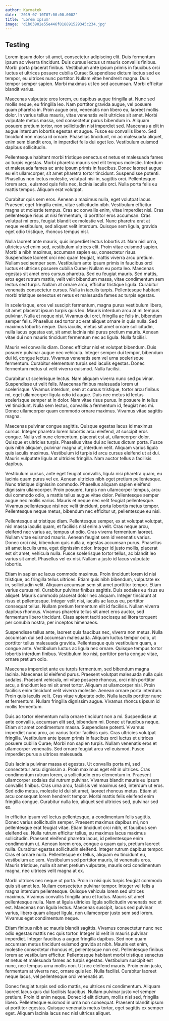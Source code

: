 ```yaml
---
author: Karmatek
date: '2019-07-10T07:00:00.000Z'
title: 'Lorem Ipsum'
image: 'd1b03902e55e446f818891529345c234.jpg'
---
```


## Testing

Lorem ipsum dolor sit amet, consectetur adipiscing elit. Duis fermentum ipsum ac viverra tincidunt. Duis cursus lectus ut mauris convallis finibus. Morbi porta placerat finibus. Vestibulum ante ipsum primis in faucibus orci luctus et ultrices posuere cubilia Curae; Suspendisse dictum lectus sed ex tempor, eu ultrices nunc porttitor. Nullam vitae hendrerit magna. Duis tempor semper sapien. Morbi maximus ut leo sed accumsan. Morbi efficitur blandit varius.

Maecenas vulputate eros lorem, eu dapibus augue fringilla at. Nunc sed mollis neque, eu fringilla leo. Nam porttitor gravida augue, vel posuere quam pharetra in. Proin augue orci, venenatis non libero eu, laoreet mollis dolor. In varius tellus mauris, vitae venenatis velit ultricies sit amet. Morbi vulputate metus massa, sed consectetur purus bibendum in. Aliquam posuere pretium tortor, non sollicitudin nisi imperdiet sed. Maecenas a elit in augue interdum lobortis egestas et augue. Fusce eu convallis libero. Sed tincidunt non massa id ornare. Phasellus tincidunt, mi ac malesuada aliquet, enim sem blandit eros, in imperdiet felis dui eget leo. Vestibulum euismod dapibus sollicitudin.

Pellentesque habitant morbi tristique senectus et netus et malesuada fames ac turpis egestas. Morbi pharetra mauris sed elit tempus molestie. Interdum et malesuada fames ac ante ipsum primis in faucibus. Donec laoreet augue eu elit ullamcorper, sit amet pharetra tortor tincidunt. Suspendisse potenti. Phasellus non lectus molestie, volutpat nisi in, sagittis orci. Pellentesque lorem arcu, euismod quis felis nec, lacinia iaculis orci. Nulla porta felis eu mattis tempus. Aliquam erat volutpat.

Curabitur quis sem eros. Aenean a maximus nulla, eget volutpat lacus. Praesent eget fringilla enim, vitae sollicitudin nibh. Vestibulum efficitur magna ut molestie tempus. Cras ac convallis enim, vitae imperdiet nisi. Cras pellentesque risus ut nisi fermentum, id porttitor eros accumsan. Cras volutpat mi eros, feugiat blandit ex molestie vel. Nunc pharetra erat at neque vestibulum, sed aliquet velit interdum. Quisque sem ligula, gravida eget odio tristique, rhoncus tempus nisl.

Nulla laoreet ante mauris, quis imperdiet lectus lobortis at. Nam nisl urna, ultricies vel enim sed, vestibulum ultrices elit. Proin vitae euismod sapien. Morbi a nibh maximus, accumsan sapien eu, consectetur risus. Suspendisse laoreet orci nec quam feugiat, mattis viverra arcu pretium. Nullam sed semper sem. Vestibulum ante ipsum primis in faucibus orci luctus et ultrices posuere cubilia Curae; Nullam eu porta leo. Maecenas egestas sit amet eros cursus pharetra. Sed eu feugiat mauris. Sed mattis, eros eget rutrum mattis, velit velit bibendum massa, vitae condimentum sem lectus sed turpis. Nullam at ornare arcu, efficitur tristique ligula. Curabitur venenatis consectetur cursus. Nulla in iaculis turpis. Pellentesque habitant morbi tristique senectus et netus et malesuada fames ac turpis egestas.

In scelerisque, eros vel suscipit fermentum, magna purus vestibulum libero, sit amet placerat ipsum turpis quis leo. Mauris interdum arcu at mi tempus pulvinar. Nulla et neque nisi. Vivamus dui orci, fringilla ac felis in, bibendum semper felis. Phasellus sed tortor ac erat aliquet ornare in quis nulla. Sed maximus lobortis neque. Duis iaculis, metus sit amet ornare sollicitudin, nulla lacus egestas est, sit amet lacinia nisi purus pretium mauris. Aenean vitae dui non mauris tincidunt fermentum nec ac ligula. Nulla facilisi.

Mauris vel convallis diam. Donec efficitur nisl et volutpat bibendum. Duis posuere pulvinar augue nec vehicula. Integer semper dui tempor, bibendum dui id, congue lectus. Vivamus venenatis sem vel urna scelerisque fermentum. Curabitur elementum turpis sed iaculis egestas. Donec fermentum metus ut velit viverra euismod. Nulla facilisi.

Curabitur ut scelerisque lectus. Nam aliquam viverra nunc sed pulvinar. Suspendisse ut velit felis. Maecenas finibus malesuada lorem ut scelerisque. Vivamus interdum, sem at cursus tristique, tortor arcu finibus mi, eget ullamcorper ligula odio id augue. Duis nec metus id lectus scelerisque semper at in dolor. Nam vitae risus purus. In posuere in tellus vel tincidunt. Nulla sem lectus, convallis a fermentum id, feugiat nec mi. Donec ullamcorper quam commodo ornare maximus. Vivamus vitae sagittis magna.

Maecenas pulvinar congue sagittis. Quisque egestas lacus id maximus cursus. Integer pharetra lorem lobortis arcu eleifend, at suscipit eros congue. Nulla vel nunc elementum, placerat est at, ullamcorper dolor. Quisque et ultricies turpis. Phasellus vitae dui ac lectus dictum porta. Fusce quis nibh aliquam, pulvinar magna ut, interdum velit. Aliquam varius ligula quis iaculis maximus. Vestibulum id turpis id arcu cursus eleifend ut at dui. Mauris vulputate ligula at ultricies fringilla. Nam auctor tellus a facilisis dapibus.

Vestibulum cursus, ante eget feugiat convallis, ligula nisi pharetra quam, eu lacinia quam purus vel ex. Aenean ultricies nibh eget pretium pellentesque. Nunc tristique dignissim commodo. Phasellus aliquam sapien eleifend dignissim ullamcorper. Proin posuere, turpis non ullamcorper tempus, arcu dui commodo odio, a mattis tellus augue vitae dolor. Pellentesque semper augue nec mollis varius. Mauris et neque nec velit feugiat pellentesque. Vivamus pellentesque nisi nec velit tincidunt, porta lobortis metus tempor. Pellentesque neque metus, bibendum nec efficitur ut, pellentesque eu nisi.

Pellentesque at tristique diam. Pellentesque semper, ex at volutpat volutpat, nisl massa iaculis quam, et facilisis nisl enim a velit. Cras neque arcu, eleifend nec varius ac, tempus ut odio. Cras viverra fermentum laoreet. Nullam vitae euismod mauris. Aenean feugiat sem id venenatis varius. Donec orci nisi, bibendum quis nulla a, egestas accumsan purus. Phasellus sit amet iaculis urna, eget dignissim dolor. Integer id justo mollis, placerat est sit amet, vehicula nulla. Fusce scelerisque tortor tellus, ac blandit leo varius sit amet. Phasellus vel ex nisi. Nullam a justo id lacus vulputate lobortis.

Etiam in sapien ac lacus commodo maximus. Proin tincidunt lorem id nisi tristique, ac fringilla tellus ultrices. Etiam quis nibh bibendum, vulputate ex in, sollicitudin velit. Aliquam accumsan sem sit amet porttitor tempor. Etiam varius cursus mi. Curabitur pulvinar finibus sagittis. Duis sodales eu risus eu aliquet. Mauris commodo placerat dolor nec aliquam. Integer tincidunt at risus et pellentesque. Integer velit nisi, iaculis ac lacus eu, porttitor consequat tellus. Nullam pretium fermentum elit id facilisis. Nullam viverra dapibus rhoncus. Vivamus pharetra tellus sit amet eros auctor, sed fermentum libero tincidunt. Class aptent taciti sociosqu ad litora torquent per conubia nostra, per inceptos himenaeos.

Suspendisse tellus ante, laoreet quis faucibus nec, viverra non metus. Nulla accumsan dui sed accumsan malesuada. Aliquam luctus tempor odio, ut porttitor tellus malesuada gravida. Pellentesque quis vestibulum quam, a congue ante. Vestibulum luctus ac ligula nec ornare. Quisque tempus tortor lobortis interdum finibus. Vestibulum leo nisi, porttitor porta congue vitae, ornare pretium odio.

Maecenas imperdiet ante eu turpis fermentum, sed bibendum magna lacinia. Maecenas id eleifend purus. Praesent volutpat malesuada nulla quis sodales. Praesent vehicula, mi vitae posuere rhoncus, orci nibh porttitor arcu, a tincidunt leo mi sit amet tortor. Aliquam at ullamcorper nisi. Proin facilisis enim tincidunt velit viverra molestie. Aenean ornare porta interdum. Proin quis iaculis velit. Cras vitae vulputate odio. Nulla iaculis porttitor nunc et fermentum. Nullam fringilla dignissim augue. Vivamus rhoncus ipsum id mollis fermentum.

Duis ac tortor elementum nulla ornare tincidunt non a mi. Suspendisse ut ante convallis, accumsan elit sed, bibendum mi. Donec ut faucibus neque. Etiam sit amet condimentum massa. Suspendisse potenti. Vivamus imperdiet nunc arcu, ac varius tortor facilisis quis. Cras ultricies volutpat fringilla. Vestibulum ante ipsum primis in faucibus orci luctus et ultrices posuere cubilia Curae; Morbi non sapien turpis. Nullam venenatis eros et ullamcorper venenatis. Sed ornare feugiat arcu vel euismod. Fusce imperdiet purus a ultrices malesuada.

Duis lacinia pulvinar massa et egestas. Ut convallis porta mi, sed consectetur arcu dignissim a. Proin maximus eget elit in ultrices. Cras condimentum rutrum lorem, a sollicitudin eros elementum in. Praesent ullamcorper sodales dui rutrum pulvinar. Vivamus blandit mauris eu ipsum convallis finibus. Cras urna arcu, facilisis vel maximus sed, interdum ut eros. Sed odio metus, molestie id dui sit amet, laoreet rhoncus metus. Etiam ut arcu consequat lorem hendrerit tempor. Morbi mattis felis eleifend enim fringilla congue. Curabitur nulla leo, aliquet sed ultricies sed, pulvinar sed ex.

In efficitur ipsum vel lectus pellentesque, a condimentum felis sagittis. Donec varius sollicitudin semper. Praesent maximus dapibus mi, non pellentesque erat feugiat vitae. Etiam tincidunt orci nibh, et faucibus sem eleifend eu. Nulla rutrum efficitur tellus, eu maximus lacus maximus sollicitudin. Praesent eleifend pharetra lacus, id pellentesque enim condimentum ut. Aenean lorem eros, congue a quam quis, pretium laoreet nulla. Curabitur egestas sollicitudin eleifend. Integer rutrum dapibus tempor. Cras et ornare nulla. Pellentesque ex tellus, aliquam eu tincidunt eu, vestibulum ac sem. Vestibulum sed porttitor mauris, id venenatis eros. Mauris tristique, nulla sit amet pretium vulputate, mauris orci condimentum magna, nec ultrices velit magna at ex.

Morbi ultrices nec neque ut porta. Proin in nisi quis turpis feugiat commodo quis sit amet leo. Nullam consectetur pulvinar tempor. Integer vel felis a magna interdum pellentesque. Quisque vehicula lorem sed ultrices maximus. Vivamus convallis fringilla arcu et luctus. Mauris sit amet pellentesque nulla. Nam at ligula ultricies ligula sollicitudin venenatis nec et est. Maecenas non ligula lectus. Maecenas suscipit, lacus sed pulvinar varius, libero quam aliquet ligula, non ullamcorper justo sem sed lorem. Vivamus eget condimentum neque.

Etiam finibus nibh ac mauris blandit sagittis. Vivamus consectetur nunc nec odio egestas mattis nec quis tortor. Integer id velit in mauris pulvinar imperdiet. Integer faucibus a augue fringilla dapibus. Sed non quam accumsan metus tincidunt euismod gravida at nibh. Mauris est enim, molestie consectetur rhoncus et, pellentesque non est. Pellentesque finibus lorem ac vestibulum efficitur. Pellentesque habitant morbi tristique senectus et netus et malesuada fames ac turpis egestas. Vestibulum suscipit est nunc, nec tempus urna mollis non. Ut nec eleifend mauris. Proin enim justo, fermentum at viverra nec, ornare quis leo. Nulla facilisi. Curabitur laoreet neque lacus, vel pellentesque orci venenatis at.

Donec feugiat turpis sed odio mattis, eu ultrices mi condimentum. Aliquam laoreet lacus quis dui facilisis faucibus. Nullam pulvinar justo vel semper pretium. Proin id enim neque. Donec id elit dictum, mollis nisi sed, fringilla libero. Pellentesque euismod in urna non consequat. Praesent blandit ipsum at porttitor egestas. Quisque venenatis metus tortor, eget sagittis ex semper eget. Aliquam lacinia lacus nec nisl ultrices aliquet.
